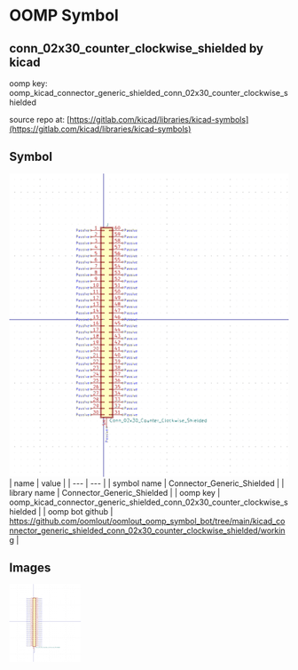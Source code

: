 # OOMP Symbol  
## conn_02x30_counter_clockwise_shielded  by kicad  
  
oomp key: oomp_kicad_connector_generic_shielded_conn_02x30_counter_clockwise_shielded  
  
source repo at: [https://gitlab.com/kicad/libraries/kicad-symbols](https://gitlab.com/kicad/libraries/kicad-symbols)  
## Symbol  
  
[![working.png](working_600.png)](working.png)  
| name | value | 
| --- | --- | 
| symbol name | Connector_Generic_Shielded | 
| library name | Connector_Generic_Shielded | 
| oomp key | oomp_kicad_connector_generic_shielded_conn_02x30_counter_clockwise_shielded | 
| oomp bot github | https://github.com/oomlout/oomlout_oomp_symbol_bot/tree/main/kicad_connector_generic_shielded_conn_02x30_counter_clockwise_shielded/working | 
## Images  
  
[![working.png](working_140.png)](working.png)  
